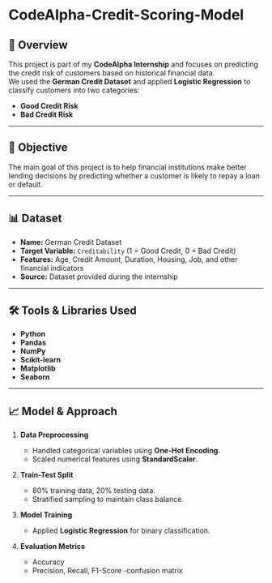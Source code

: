 # CodeAlpha-Credit-Scoring-Model
## 📌 Overview
This project is part of my **CodeAlpha Internship** and focuses on predicting the credit risk of customers based on historical financial data.  
We used the **German Credit Dataset** and applied **Logistic Regression** to classify customers into two categories:
- **Good Credit Risk**
- **Bad Credit Risk**

---

## 🎯 Objective
The main goal of this project is to help financial institutions make better lending decisions by predicting whether a customer is likely to repay a loan or default.

---

## 📊 Dataset
- **Name:** German Credit Dataset
- **Target Variable:** `Creditability` (1 = Good Credit, 0 = Bad Credit)
- **Features:** Age, Credit Amount, Duration, Housing, Job, and other financial indicators
- **Source:** Dataset provided during the internship

---

## 🛠 Tools & Libraries Used
- **Python**
- **Pandas**
- **NumPy**
- **Scikit-learn**
- **Matplotlib**
- **Seaborn**

---

## 📈 Model & Approach
1. **Data Preprocessing**
   - Handled categorical variables using **One-Hot Encoding**.
   - Scaled numerical features using **StandardScaler**.
   
2. **Train-Test Split**
   - 80% training data, 20% testing data.
   - Stratified sampling to maintain class balance.

3. **Model Training**
   - Applied **Logistic Regression** for binary classification.

4. **Evaluation Metrics**
   - Accuracy
   - Precision, Recall, F1-Score
   -confusion matrix
